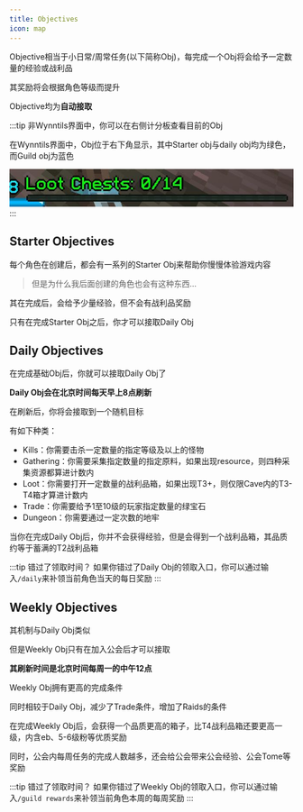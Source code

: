 ```yaml
---
title: Objectives
icon: map
---
```


Objective相当于小日常/周常任务(以下简称Obj)，每完成一个Obj将会给予一定数量的经验或战利品

其奖励将会根据角色等级而提升

Objective均为**自动接取**

:::tip
非Wynntils界面中，你可以在右侧计分板查看目前的Obj

在Wynntils界面中，Obj位于右下角显示，其中Starter obj与daily obj均为绿色，而Guild obj为蓝色

![](/assets/img/obj.jpg)
:::

## Starter Objectives

每个角色在创建后，都会有一系列的Starter Obj来帮助你慢慢体验游戏内容

>但是为什么我后面创建的角色也会有这种东西...

其在完成后，会给予少量经验，但不会有战利品奖励

只有在完成Starter Obj之后，你才可以接取Daily Obj

## Daily Objectives

在完成基础Obj后，你就可以接取Daily Obj了

**Daily Obj会在北京时间每天早上8点刷新**

在刷新后，你将会接取到一个随机目标

有如下种类：
+ Kills：你需要击杀一定数量的指定等级及以上的怪物
+ Gathering：你需要采集指定数量的指定原料，如果出现resource，则四种采集资源都算进计数内
+ Loot：你需要打开一定数量的战利品箱，如果出现T3+，则仅限Cave内的T3-T4箱才算进计数内
+ Trade：你需要给予1至10级的玩家指定数量的绿宝石
+ Dungeon：你需要通过一定次数的地牢

当你在完成Daily Obj后，你并不会获得经验，但是会得到一个战利品箱，其品质约等于蓄满的T2战利品箱

:::tip 错过了领取时间？
如果你错过了Daily Obj的领取入口，你可以通过输入`/daily`来补领当前角色当天的每日奖励
:::

## Weekly Objectives

其机制与Daily Obj类似

但是Weekly Obj只有在加入公会后才可以接取

**其刷新时间是北京时间每周一的中午12点**

Weekly Obj拥有更高的完成条件

同时相较于Daily Obj，减少了Trade条件，增加了Raids的条件

在完成Weekly Obj后，会获得一个品质更高的箱子，比T4战利品箱还要更高一级，内含eb、5-6级粉等优质奖励

同时，公会内每周任务的完成人数越多，还会给公会带来公会经验、公会Tome等奖励

:::tip 错过了领取时间？
如果你错过了Weekly Obj的领取入口，你可以通过输入`/guild rewards`来补领当前角色本周的每周奖励
:::

